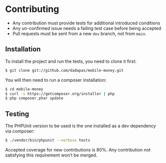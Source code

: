 # Contributing

 * Any contribution must provide tests for additional introduced conditions
 * Any un-confirmed issue needs a failing test case before being accepted
 * Pull requests must be sent from a new `dev` branch, not from `main`.

## Installation

To install the project and run the tests, you need to clone it first:

```sh
$ git clone git://github.com/dadapas/mobile-money.git
```

You will then need to run a composer installation:

```sh
$ cd mobile-money
$ curl -s https://getcomposer.org/installer | php
$ php composer.phar update
```

## Testing

The PHPUnit version to be used is the one installed as a dev dependency via composer:

```sh
$ ./vendor/bin/phpunit --verbose tests
```

Accepted coverage for new contributions is 80%. Any contribution not satisfying this requirement 
won't be merged.
